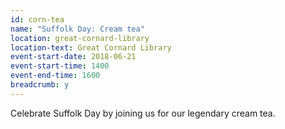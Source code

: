 ```yaml
---
id: corn-tea
name: "Suffolk Day: Cream tea"
location: great-cornard-library
location-text: Great Cornard Library
event-start-date: 2018-06-21
event-start-time: 1400
event-end-time: 1600
breadcrumb: y
---
```


Celebrate Suffolk Day by joining us for our legendary cream tea.
